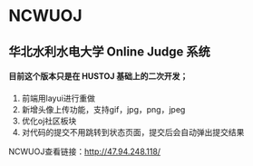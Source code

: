 # NCWUOJ
##   华北水利水电大学 Online Judge 系统
#### 目前这个版本只是在 HUSTOJ 基础上的二次开发；

1. 前端用layui进行重做
2. 新增头像上传功能，支持gif，jpg，png，jpeg
3. 优化oj社区板块
4. 对代码的提交不用跳转到状态页面，提交后会自动弹出提交结果



NCWUOJ查看链接：http://47.94.248.118/
